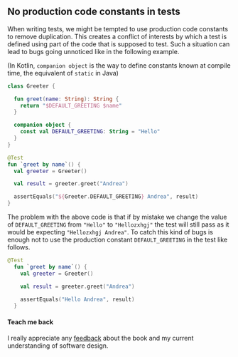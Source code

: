## No production code constants in tests
When writing tests, we might be tempted to use production code constants to remove duplication. This creates a 
conflict of interests by which a test is defined using part of the code that is supposed to test. Such a situation 
can lead to bugs going unnoticed like in the following example.

(In Kotlin, `companion object` is the way to define constants known at compile time, the equivalent of `static` in Java)

```kotlin
class Greeter {

  fun greet(name: String): String {
    return "$DEFAULT_GREETING $name"
  }

  companion object {
    const val DEFAULT_GREETING: String = "Hello"
  }
}

@Test
fun `greet by name`() {
  val greeter = Greeter()

  val result = greeter.greet("Andrea")

  assertEquals("${Greeter.DEFAULT_GREETING} Andrea", result)
}
```

The problem with the above code is that if by mistake we change the value of `DEFAULT_GREETING` from `"Hello"` to `"Hellozxhgj"`
the test will still pass as it would be expecting `"Hellozxhgj Andrea"`. To catch this kind of bugs is 
enough not to use the production constant `DEFAULT_GREETING` in the test like follows.

```kotlin
@Test
  fun `greet by name`() {
    val greeter = Greeter()

    val result = greeter.greet("Andrea")

    assertEquals("Hello Andrea", result)
  }
```


#### Teach me back
I really appreciate any [feedback]((/introduction/introduction.html#teach-me-back)) about the book and my current understanding of software design.